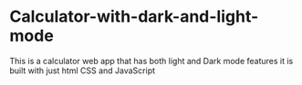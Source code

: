 # Calculator-with-dark-and-light-mode
This is a calculator web app that has both light and 
Dark mode features it is built with just html CSS and JavaScript 
